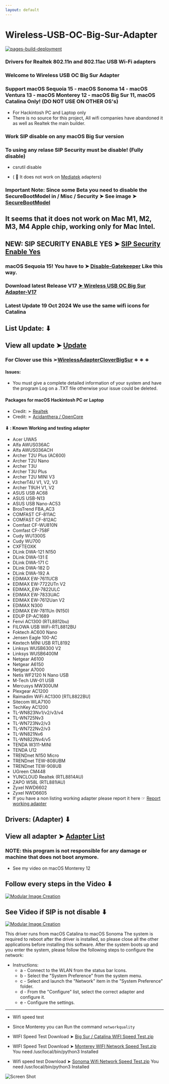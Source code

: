 ```yaml
---
layout: default
---
```


# Wireless-USB-OC-Big-Sur-Adapter 

[![pages-build-deployment](https://github.com/chris1111/Wireless-USB-OC-Big-Sur-Adapter/actions/workflows/pages/pages-build-deployment/badge.svg)](https://github.com/chris1111/Wireless-USB-OC-Big-Sur-Adapter/actions/workflows/pages/pages-build-deployment)


### Drivers for Realtek 802.11n and 802.11ac USB Wi-Fi adapters 

### Welcome to Wireless USB OC Big Sur Adapter
### Support macOS Sequoia 15 - macOS Sonoma 14 - macOS Ventura 13 - macOS Monterey 12 - macOS Big Sur 11, macOS Catalina Only! (DO NOT USE ON OTHER OS's)
- For Hackintosh PC and Laptop only
- There is no source for this project, All wifi companies have abandoned it as well as Realtek the main builder.

### Work SIP disable on any macOS Big Sur version 
### To using any relase SIP Security must be disable! (Fully disable) 
- csrutil disable

- ( 🚫  It does not work on [Mediatek](https://github.com/chris1111/D-LinkUtility-Package) adapters)

### Important Note: Since some Beta you need to disable the SecureBootModel in / Misc / Security ➤ See image ➤ [SecureBootModel](https://user-images.githubusercontent.com/6248794/94857988-57886600-0400-11eb-9faa-465344c44c10.png)

## It seems that it does not work on Mac M1, M2, M3, M4 Apple chip, working only for Mac Intel.
## NEW: SIP SECURITY ENABLE YES ➤ [SIP Security Enable Yes](https://github.com/chris1111/Wireless-USB-OC-Big-Sur-Adapter/discussions/167)
### macOS Sequoia 15! You have to ➤ [Disable-Gatekeeper](https://github.com/chris1111/Disable-Gatekeeper) Like this way.
### Download latest Release V17 [➤ Wireless USB OC Big Sur Adapter-V17](https://github.com/chris1111/Wireless-USB-OC-Big-Sur-Adapter/releases/tag/V17)


### Latest Update 19 Oct 2024 We use the same wifi icons for Catalina


## List Update: ⬇︎
## View all update ➤ [Update](https://github.com/chris1111/Wireless-USB-OC-Big-Sur-Adapter/blob/master/update.md)


### For Clover use this ➢[WirelessAdapterCloverBigSur](https://github.com/chris1111/WirelessAdapterCloverBigSur) ※ ※ ※

#### Issues: 
- You must give a complete detailed information of your system and have the program Log on a .TXT file otherwise your issue could be deleted.


#### Packages for macOS Hackintosh PC or Laptop
- Credit: ➣ [Realtek](https://www.realtek.com/en/)
- Credit: ➣ [Acidanthera / OpenCore](https://github.com/acidanthera/OpenCorePkg)


#### ⬇︎ :  Known Working and testing adapter
- Acer UWA5
- Alfa AWUS036AC 
- Alfa AWUS036ACH
- Archer T2U Plus (AC600)
- Archer T2U Nano
- Archer T3U
- Archer T3U Plus
- Archer T2U MINI V3
- ArcherT4U V1, V2, V3
- Archer T9UH V1, V2
- ASUS USB AC68
- ASUS USB-N13
- ASUS USB Nano-AC53
- BrosTrend FBA_AC3
- COMFAST CF-811AC
- COMFAST CF-812AC
- Comfast CF-WU810N
- Comfast CF-758F
- Cudy WU1300S
- Cudy WU700
- CXFTEOXK
- DLink DWA-121 N150
- DLink DWA-131 E
- DLink DWA-171 C
- DLink DWA-182 D
- DLink DWA-192 A
- EDIMAX EW-7611UCB
- EDIMAX EW-7722UTn V2
- EDIMAX_EW-7822ULC
- EDIMAX EW-7833UAC
- EDIMAX EW-7612Uan V2
- EDIMAX N300
- EDIMAX EW-7811Un (N150)
- EDUP EP-AC1689
- Fenvi AC1300 (RTL8812bu)
- FILOWA USB WiFi-RTL8812BU
- Foktech AC600 Nano
- Jensen Eagle 100-AC
- Kextech MINI USB RTL8192
- Linksys WUSB6300 V2
- Linksys WUSB6400M
- Netgear A6100
- Netgear A6150
- Netgear A7000
- Netis WF2120 N Nano USB
- M-Tech UW-01 USB
- Mercusys MW300UM
- Plexgear AC1200
- Raimadim WiFi AC1300 [RTL8822BU]
- Sitecom WLA7100
- TechKey AC1200
- TL-WN823Nv1/v2/v3/v4
- TL-WN725Nv3
- TL-WN723Nv2/v3
- TL-WN722Nv2/v3
- TL-WN821Nv6
- TL-WN822Nv4/v5
- TENDA W311-MINI
- TENDA U12
- TRENDnet N150 Micro
- TRENDnet TEW-808UBM
- TRENDnet TEW-908UB
- UGreen CM448
- YUNCLOUD Realtek (RTL8814AU)
- ZAPO W58L (RTL881lAU)
- Zyxel NWD6602
- Zyxel NWD6605
- If you have a non listing working adapter please report it here ☞ [Report working adapter](https://github.com/chris1111/Wireless-USB-OC-Big-Sur-Adapter/discussions)


## Drivers: (Adapter) ⬇︎
## View all adapter ➤ [Adapter List](https://github.com/chris1111/Wireless-USB-OC-Big-Sur-Adapter/blob/master/support.md)

	


### NOTE: this program is not responsible for any damage or machine that does not boot anymore.


- See my video on macOS Monterey 12
## Follow every steps in the Video ⬇︎
[![Modular Image Creation](https://i87.servimg.com/u/f87/17/99/48/98/68747410.png)](https://youtu.be/roQOmCq0UZw)

## See Video if SIP is not disable ⬇︎
[![Modular Image Creation](https://i87.servimg.com/u/f87/17/99/48/98/68747410.png)](https://youtu.be/ct0-joP-PVY)

This driver runs from macOS Catalina to macOS Sonoma
The system is required to reboot after the driver is installed, so please close all the other applications before installing this software. After the system boots up and you enter the system, please follow the following steps to configure the network:

- Instructions:
    - a - Connect to the WLAN from the status bar Icons.
    - b - Select the "System Preference" from the system menu.
    - c - Select and launch the "Network" item in the "System Preference" folder.
    - d - From the "Configure" list, select the correct adapter and configure it.
    - e - Configure the settings.
 
--------------------------------------------------------------------------------      

    
- Wifi speed test
- Since Monterey you can Run the command `networkquality`
  
- WIFI Speed Test Download ➤ [Big Sur / Catalina WIFI Speed Test.zip](https://github.com/chris1111/Wireless-USB-Big-Sur-Adapter/files/6895432/WIFI.Speed.Test.zip)

- WIFI Speed Test Download ➤  [Monterey WIFI Network Speed Test.zip](https://github.com/chris1111/Wireless-USB-Big-Sur-Adapter/files/8351329/Monterey.WIFI.Network.Speed.Test.zip) You need /usr/local/bin/python3 Installed

- Wifi speed test  Download ➤  [Sonoma Wifi Network Speed Test.zip](https://github.com/chris1111/Wireless-USB-Big-Sur-Adapter/files/14547858/Network.SpeedTest.zip) You need /usr/local/bin/python3 Installed

![Screen Shot ](https://user-images.githubusercontent.com/6248794/124283398-db9b8580-db19-11eb-87db-56251f29a5a5.png)
